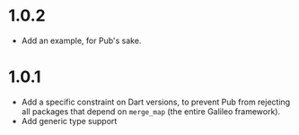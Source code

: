 # 1.0.2
* Add an example, for Pub's sake.

# 1.0.1
* Add a specific constraint on Dart versions, to prevent Pub from rejecting all packages that depend on
`merge_map` (the entire Galileo framework).
* Add generic type support
